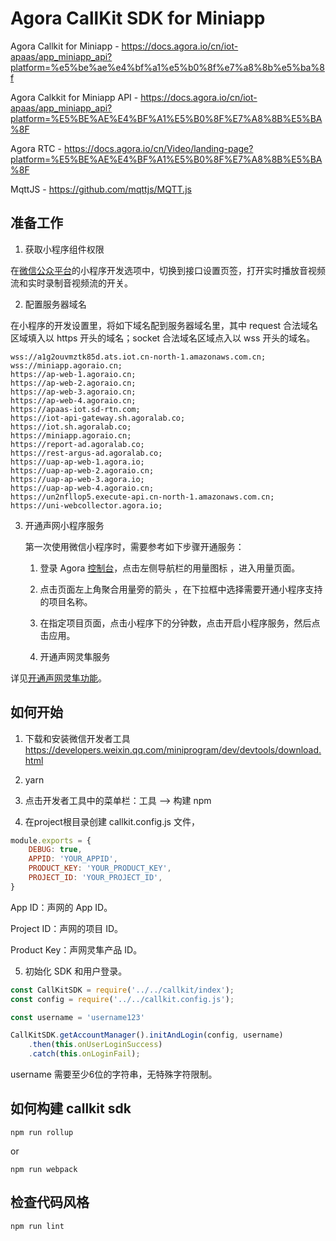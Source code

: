 # Agora CallKit SDK for Miniapp

Agora Callkit for Miniapp - https://docs.agora.io/cn/iot-apaas/app_miniapp_api?platform=%e5%be%ae%e4%bf%a1%e5%b0%8f%e7%a8%8b%e5%ba%8f

Agora Calkkit for Miniapp API - https://docs.agora.io/cn/iot-apaas/app_miniapp_api?platform=%E5%BE%AE%E4%BF%A1%E5%B0%8F%E7%A8%8B%E5%BA%8F

Agora RTC - https://docs.agora.io/cn/Video/landing-page?platform=%E5%BE%AE%E4%BF%A1%E5%B0%8F%E7%A8%8B%E5%BA%8F

MqttJS - https://github.com/mqttjs/MQTT.js

## 准备工作

1. 获取小程序组件权限

在[微信公众平台](https://mp.weixin.qq.com/)的小程序开发选项中，切换到接口设置页签，打开实时播放音视频流和实时录制音视频流的开关。

2. 配置服务器域名

在小程序的开发设置里，将如下域名配到服务器域名里，其中 request 合法域名区域填入以 https 开头的域名；socket 合法域名区域点入以 wss 开头的域名。

```
wss://a1g2ouvmztk85d.ats.iot.cn-north-1.amazonaws.com.cn;
wss://miniapp.agoraio.cn;
https://ap-web-1.agoraio.cn;
https://ap-web-2.agoraio.cn;
https://ap-web-3.agoraio.cn;
https://ap-web-4.agoraio.cn;
https://apaas-iot.sd-rtn.com;
https://iot-api-gateway.sh.agoralab.co;
https://iot.sh.agoralab.co;
https://miniapp.agoraio.cn;
https://report-ad.agoralab.co;
https://rest-argus-ad.agoralab.co;
https://uap-ap-web-1.agora.io;
https://uap-ap-web-2.agoraio.cn;
https://uap-ap-web-3.agora.io;
https://uap-ap-web-4.agoraio.cn;
https://un2nfllop5.execute-api.cn-north-1.amazonaws.com.cn;
https://uni-webcollector.agora.io;
```

3. 开通声网小程序服务

    第一次使用微信小程序时，需要参考如下步骤开通服务：

    1. 登录 Agora [控制台](https://console.agora.io/)，点击左侧导航栏的用量图标 ，进入用量页面。

    2. 点击页面左上角聚合用量旁的箭头 ，在下拉框中选择需要开通小程序支持的项目名称。

    3. 在指定项目页面，点击小程序下的分钟数，点击开启小程序服务，然后点击应用。

    4. 开通声网灵隼服务

详见[开通声网灵隼功能](https://docs-preprod.agora.io/cn/iot-apaas/enable_agora_link)。

## 如何开始

1. 下载和安装微信开发者工具 https://developers.weixin.qq.com/miniprogram/dev/devtools/download.html

2. yarn

3. 点击开发者工具中的菜单栏：工具 --> 构建 npm

4. 在project根目录创建 callkit.config.js 文件，

```js
module.exports = {
    DEBUG: true,
    APPID: 'YOUR_APPID',
    PRODUCT_KEY: 'YOUR_PRODUCT_KEY',
    PROJECT_ID: 'YOUR_PROJECT_ID',
}
```

App ID：声网的 App ID。

Project ID：声网的项目 ID。

Product Key：声网灵隼产品 ID。

5. 初始化 SDK 和用户登录。

```js
const CallKitSDK = require('../../callkit/index');
const config = require('../../callkit.config.js');

const username = 'username123'

CallKitSDK.getAccountManager().initAndLogin(config, username)
    .then(this.onUserLoginSuccess)
    .catch(this.onLoginFail);
```

username 需要至少6位的字符串，无特殊字符限制。

## 如何构建 callkit sdk

```
npm run rollup
```

or 

```
npm run webpack
```

## 检查代码风格

```
npm run lint
```
